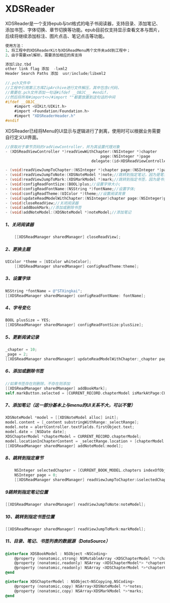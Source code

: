 # XDSReader
XDSReader是一个支持epub与txt格式的电子书阅读器，支持目录、添加笔记、添加书签、字体切换、章节切换等功能。epub目前仅支持显示查看文本与图片，后续将继续添加标注、图片点击、笔记点击等功能。

```objective-c 
使用方法：  
1、将工程中的XDSReaderKit与XDSReadMenu两个文件夹add到工程中；  
2、由于需要xml解析，需要添加相应的库支持  

添加libz.tbd
other link flag 添加  -lxml2
Header Search Paths 添加  usr/include/libxml2
 	
//.pch文件中
//工程中引用第三方库ZipArchive进行文件解压，其中包含c代码，
//需要在.pch文件添加一句话#ifdef __OBJC__ #endif，
//然后将所有#import<>/#import ""都要放置到这句话的中间
#ifdef __OBJC__
	#import <UIKit/UIKit.h>
	#import <Foundation/Foundation.h>
	#import "XDSReaderHeader.h"
#endif
```	

XDSReader已经将Menu的UI显示与逻辑进行了剥离，使用时可以根据业务需要自行定义UI界面。  

```objective-c  
//获取对于章节页码的radViewController，并为其设置代理对象
- (XDSReadViewController *)readViewWithChapter:(NSInteger *)chapter
                                          page:(NSInteger *)page
                                      delegate:(id<XDSReadViewControllerDelegate>)rvDelegate;

- (void)readViewJumpToChapter:(NSInteger *)chapter page:(NSInteger *)page;//跳转到指定章节（上一章，下一章，slider，目录）
- (void)readViewJumpToNote:(XDSNoteModel *)note;//跳转到指定笔记，因为是笔记是基于位置查找的，使用page查找可能出错
- (void)readViewJumpToMark:(XDSMarkModel *)mark;//跳转到指定书签，因为是书签是基于位置查找的，使用page查找可能出错
- (void)configReadFontSize:(BOOL)plus;//设置字体大小;
- (void)configReadFontName:(NSString *)fontName;//设置字体;
- (void)configReadTheme:(UIColor *)theme;//设置阅读背景
- (void)updateReadModelWithChapter:(NSInteger)chapter page:(NSInteger)page;//更新阅读记录
- (void)closeReadView;//关闭阅读器
- (void)addBookMark;//添加或删除书签
- (void)addNoteModel:(XDSNoteModel *)noteModel;//添加笔记
```
##### 1、关闭阅读器
```objective-c
    [[XDSReadManager sharedManager] closeReadView];
```
##### 2、更换主题
```objective-c
UIColor *theme = [UIColor whiteColor];
    [[XDSReadManager sharedManager] configReadTheme:theme];
```

##### 3、设置字体
```objective-c
NSString *fontName = @"STXingkai";
[[XDSReadManager sharedManager] configReadFontName: fontName];
```
##### 4、字号变化	
```objective-c
BOOL plusSize = YES;
[[XDSReadManager sharedManager] configReadFontSize:plusSize];
```
##### 5、更新阅读记录
```objective-c
_chapter = 10;
_page = 2;
[[XDSReadManager sharedManager] updateReadModelWithChapter:_chapter page:_page];
```

##### 6、添加或删除书签
```objective-c
//如果书签存在则删除，不存在则添加
[[XDSReadManager sharedManager] addBookMark];
self.markButton.selected = [CURRENT_RECORD.chapterModel isMarkAtPage:CURRENT_RECORD.currentPage];
```

##### 7、添加笔记（这一部分基本上与menu的UI关系不大，可以不管）
```objective-c
XDSNoteModel *model = [[XDSNoteModel alloc] init];
model.content = [_content substringWithRange:_selectRange];
model.note = alertController.textFields.firstObject.text;
model.date = [NSDate date];
XDSChapterModel *chapterModel = CURRENT_RECORD.chapterModel;
model.locationInChapterContent = _selectRange.location + [chapterModel.pageArray[CURRENT_RECORD.currentPage] integerValue];
[[XDSReadManager sharedManager] addNoteModel:model];
```
##### 8、跳转到指定章节
```objective-c	
    NSInteger selectedChapter = [CURRENT_BOOK_MODEL.chapters indexOfObject:chapterModel];
    NSInteger page = 0;
    [[XDSReadManager sharedManager] readViewJumpToChapter:&selectedChapter page:&page];   
```
##### 9跳转到指定笔记位置
```objective-c
[[XDSReadManager sharedManager] readViewJumpToNote:noteModel];

```

#####	10、跳转到指定书签位置
```objective-c
[[XDSReadManager sharedManager] readViewJumpToMark:markModel];
```

##### 11、目录、笔记、书签列表的数据源（DataSource）  
```objective-c
@interface XDSBookModel : NSObject <NSCoding>
	@property (nonatomic,strong) NSMutableArray <XDSChapterModel *>*chapters;//全部章节
	@property (nonatomic,readonly) NSArray <XDSChapterModel*> *chapterContainNotes;//包含笔记的章节
	@property (nonatomic,readonly) NSArray <XDSChapterModel *>*chapterContainMarks;//包含书签的章节
@end

@interface XDSChapterModel : NSObject<NSCopying,NSCoding>
	@property (nonatomic,copy) NSArray<XDSNoteModel *>*notes;
	@property (nonatomic,copy) NSArray<XDSMarkModel *>*marks;
@end
```